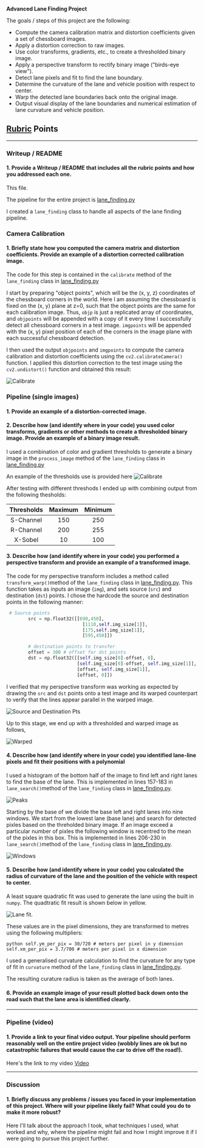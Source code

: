 **Advanced Lane Finding Project**

The goals / steps of this project are the following:

* Compute the camera calibration matrix and distortion coefficients given a set of chessboard images.
* Apply a distortion correction to raw images.
* Use color transforms, gradients, etc., to create a thresholded binary image.
* Apply a perspective transform to rectify binary image ("birds-eye view").
* Detect lane pixels and fit to find the lane boundary.
* Determine the curvature of the lane and vehicle position with respect to center.
* Warp the detected lane boundaries back onto the original image.
* Output visual display of the lane boundaries and numerical estimation of lane curvature and vehicle position.

## [Rubric](https://review.udacity.com/#!/rubrics/571/view) Points

---

### Writeup / README

#### 1. Provide a Writeup / README that includes all the rubric points and how you addressed each one.  
This file.

The pipeline for the entire project is [lane_finding.py](https://github.com/mohamedbanhawi/Udacity_SelfDrivingCar_Nanodegree/blob/master/Term1/Advanced%20Lane%20Finding%20Project%204/CarND-Advanced-Lane-Lines/lane_finding.py)

I created a `lane_finding` class to handle all aspects of the lane finding pipeline.

### Camera Calibration

#### 1. Briefly state how you computed the camera matrix and distortion coefficients. Provide an example of a distortion corrected calibration image.

The code for this step is contained in the `calibrate` method of the `lane_finding` class in [lane_finding.py](https://github.com/mohamedbanhawi/Udacity_SelfDrivingCar_Nanodegree/blob/master/Term1/Advanced%20Lane%20Finding%20Project%204/CarND-Advanced-Lane-Lines/lane_finding.py)

I start by preparing "object points", which will be the (x, y, z) coordinates of the chessboard corners in the world. Here I am assuming the chessboard is fixed on the (x, y) plane at z=0, such that the object points are the same for each calibration image.  Thus, `objp` is just a replicated array of coordinates, and `objpoints` will be appended with a copy of it every time I successfully detect all chessboard corners in a test image.  `imgpoints` will be appended with the (x, y) pixel position of each of the corners in the image plane with each successful chessboard detection.  

I then used the output `objpoints` and `imgpoints` to compute the camera calibration and distortion coefficients using the `cv2.calibrateCamera()` function.  I applied this distortion correction to the test image using the `cv2.undistort()` function and obtained this result: 

![Calibrate](https://github.com/mohamedbanhawi/Udacity_SelfDrivingCar_Nanodegree/blob/master/Term1/Advanced%20Lane%20Finding%20Project%204/CarND-Advanced-Lane-Lines/output_images/Calibrate_Camera.png "Distortion")

### Pipeline (single images)

#### 1. Provide an example of a distortion-corrected image.

#### 2. Describe how (and identify where in your code) you used color transforms, gradients or other methods to create a thresholded binary image.  Provide an example of a binary image result.

I used a combination of color and gradient thresholds to generate a binary image in the `process_image` method of the `lane_finding` class in [lane_finding.py](https://github.com/mohamedbanhawi/Udacity_SelfDrivingCar_Nanodegree/blob/master/Term1/Advanced%20Lane%20Finding%20Project%204/CarND-Advanced-Lane-Lines/lane_finding.py)

An example of the thresholds use is provided here
![Calibrate](https://github.com/mohamedbanhawi/Udacity_SelfDrivingCar_Nanodegree/blob/master/Term1/Advanced%20Lane%20Finding%20Project%204/CarND-Advanced-Lane-Lines/output_images/Thresholding.png "Thresholds")

After testing with different threshods I ended up with combining output from the following thesholds:

| Thresholds    | Maximum       | Minimum       | 
|:-------------:|:-------------:|:-------------:| 
| S-Channel     | 150        | 250   | 
| R-Channel     | 200      | 255   | 
| X-Sobel       | 10      | 100   | 

#### 3. Describe how (and identify where in your code) you performed a perspective transform and provide an example of a transformed image.

The code for my perspective transform includes a method called `transform_warp()`method of the `lane_finding` class in [lane_finding.py](https://github.com/mohamedbanhawi/Udacity_SelfDrivingCar_Nanodegree/blob/master/Term1/Advanced%20Lane%20Finding%20Project%204/CarND-Advanced-Lane-Lines/lane_finding.py).  This function takes as inputs an image (`img`), and sets source (`src`) and destination (`dst`) points.  I chose the hardcode the source and destination points in the following manner:

```python
 # Source points
        src = np.float32([[690,450],
                            [1110,self.img_size[1]],
                            [175,self.img_size[1]],
                            [595,450]])

        # destination points to transfer
        offset = 300 # offset for dst points    
        dst = np.float32([[self.img_size[0]-offset, 0],
                          [self.img_size[0]-offset, self.img_size[1]],
                          [offset, self.img_size[1]],
                          [offset, 0]])     
```

I verified that my perspective transform was working as expected by drawing the `src` and `dst` points onto a test image and its warped counterpart to verify that the lines appear parallel in the warped image.

![Source and Destination Pts](https://github.com/mohamedbanhawi/Udacity_SelfDrivingCar_Nanodegree/blob/master/Term1/Advanced%20Lane%20Finding%20Project%204/CarND-Advanced-Lane-Lines/output_images/Top_View.png "Source and Destination Pts")

Up to this stage, we end up with a thresholded and warped image as follows,

![Warped](https://github.com/mohamedbanhawi/Udacity_SelfDrivingCar_Nanodegree/blob/master/Term1/Advanced%20Lane%20Finding%20Project%204/CarND-Advanced-Lane-Lines/output_images/Warped.png "top view")

#### 4. Describe how (and identify where in your code) you identified lane-line pixels and fit their positions with a polynomial

I used a histogram of the bottom half of the image to find left and right lanes to find the base of the lane. This is implemented in lines 157-183 in `lane_search()`method of the `lane_finding` class in [lane_finding.py](https://github.com/mohamedbanhawi/Udacity_SelfDrivingCar_Nanodegree/blob/master/Term1/Advanced%20Lane%20Finding%20Project%204/CarND-Advanced-Lane-Lines/lane_finding.py).

![Peaks](https://github.com/mohamedbanhawi/Udacity_SelfDrivingCar_Nanodegree/blob/master/Term1/Advanced%20Lane%20Finding%20Project%204/CarND-Advanced-Lane-Lines/output_images/Peaks.png "Peaks")

Starting by the base of we divide the base left and right lanes into nine windows. We start from the lowest lane (base lane) and search for detected pixles based on the threholded binary image. If an image exceed a particular number of pixles the following window is recentred to the mean of the pixles in this box. This is implemented in lines 206-230 in `lane_search()`method of the `lane_finding` class in [lane_finding.py](https://github.com/mohamedbanhawi/Udacity_SelfDrivingCar_Nanodegree/blob/master/Term1/Advanced%20Lane%20Finding%20Project%204/CarND-Advanced-Lane-Lines/lane_finding.py).

![Windows](https://github.com/mohamedbanhawi/Udacity_SelfDrivingCar_Nanodegree/blob/master/Term1/Advanced%20Lane%20Finding%20Project%204/CarND-Advanced-Lane-Lines/output_images/green_mean.png "Windows")

#### 5. Describe how (and identify where in your code) you calculated the radius of curvature of the lane and the position of the vehicle with respect to center.

A least square quadratic fit was used to generate the lane using the built in `numpy`. The quadtratic fit result is shown below in yellow.

![Lane fit](https://github.com/mohamedbanhawi/Udacity_SelfDrivingCar_Nanodegree/blob/master/Term1/Advanced%20Lane%20Finding%20Project%204/CarND-Advanced-Lane-Lines/output_images/lane_search.png "quadtratic fit").

These values are in the pixel dimensions, they are transformed to metres using the following multipliers:

` python
self.ym_per_pix = 30/720 # meters per pixel in y dimension
self.xm_per_pix = 3.7/700 # meters per pixel in x dimension `

I used a generalised curvature calculation to find the curvature for any type of fit in `curvature` method of the `lane_finding` class in [lane_finding.py](https://github.com/mohamedbanhawi/Udacity_SelfDrivingCar_Nanodegree/blob/master/Term1/Advanced%20Lane%20Finding%20Project%204/CarND-Advanced-Lane-Lines/lane_finding.py).

The resulting curature radius is taken as the average of both lanes.


#### 6. Provide an example image of your result plotted back down onto the road such that the lane area is identified clearly.



---

### Pipeline (video)

#### 1. Provide a link to your final video output.  Your pipeline should perform reasonably well on the entire project video (wobbly lines are ok but no catastrophic failures that would cause the car to drive off the road!).

Here's the link to my video [Video](https://github.com/mohamedbanhawi/Udacity_SelfDrivingCar_Nanodegree/blob/master/Term1/Advanced%20Lane%20Finding%20Project%204/CarND-Advanced-Lane-Lines/output.mp4)

---

### Discussion

#### 1. Briefly discuss any problems / issues you faced in your implementation of this project.  Where will your pipeline likely fail?  What could you do to make it more robust?

Here I'll talk about the approach I took, what techniques I used, what worked and why, where the pipeline might fail and how I might improve it if I were going to pursue this project further.  
